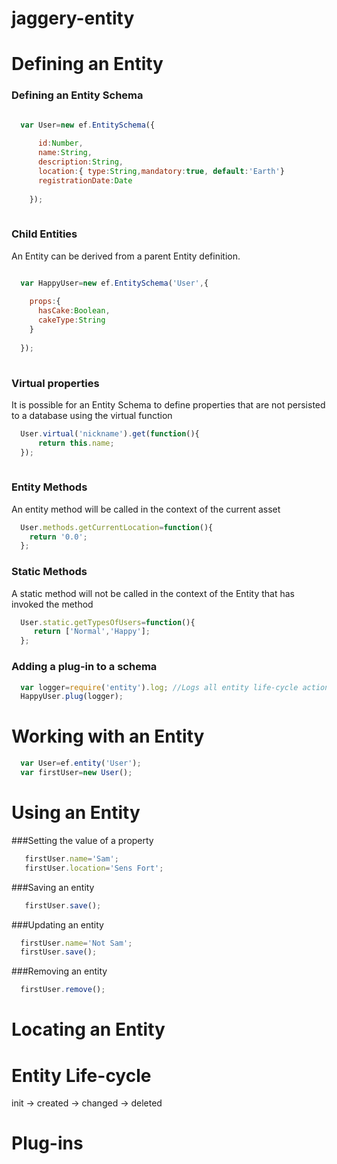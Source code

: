 jaggery-entity
==============

Defining an Entity
==================

### Defining an Entity Schema

```javascript

  var User=new ef.EntitySchema({
    
      id:Number,
      name:String,
      description:String,
      location:{ type:String,mandatory:true, default:'Earth'}
      registrationDate:Date
      
    });
  
```


### Child Entities
An Entity can be derived from a parent Entity definition.

```javascript

  var HappyUser=new ef.EntitySchema('User',{
  
    props:{
      hasCake:Boolean,
      cakeType:String
    }
    
  });
  
```

### Virtual properties
It is possible for an Entity Schema to define properties that are not persisted to a database using the virtual function

```javascript
  User.virtual('nickname').get(function(){
      return this.name;
  });
  
```

### Entity Methods
An entity method will be called in the context of the current asset

```javascript
  User.methods.getCurrentLocation=function(){
    return '0.0';
  };
```


### Static Methods
A static method will not be called in the context of the Entity that has invoked the method

```javascript
  User.static.getTypesOfUsers=function(){
     return ['Normal','Happy'];
  };
```

  
### Adding a plug-in to a schema

```javascript
  var logger=require('entity').log; //Logs all entity life-cycle actions
  HappyUser.plug(logger);
```


Working with an Entity
======================

```javascript
  var User=ef.entity('User');
  var firstUser=new User();
```

Using an Entity
===============

###Setting the value of a property

```javascript
   firstUser.name='Sam';
   firstUser.location='Sens Fort';
```

###Saving an entity

```javascript
   firstUser.save();
```

###Updating an entity

```javascript
  firstUser.name='Not Sam';
  firstUser.save();
```

###Removing an entity

```javascript
  firstUser.remove();
```

Locating an Entity
==================




Entity Life-cycle
=================

init ->  created -> changed -> deleted 


Plug-ins
========









